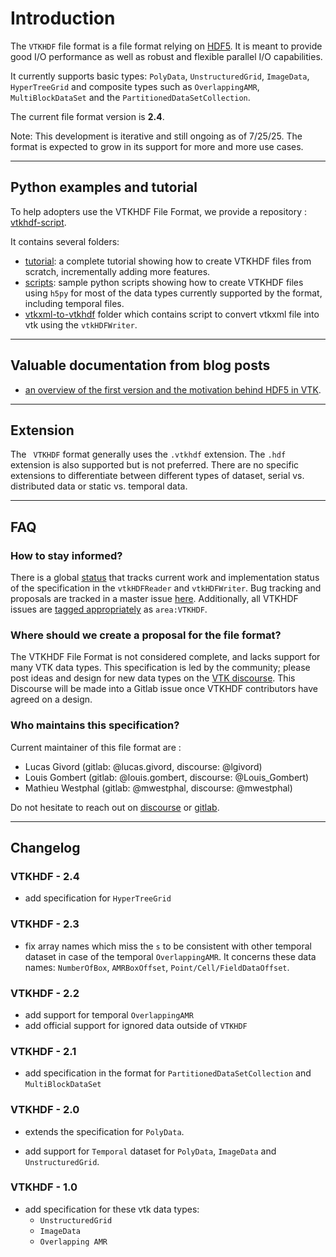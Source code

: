 # Introduction

The `VTKHDF` file format is a file format relying on [HDF5](https://www.hdfgroup.org/solutions/hdf5/).
It is meant to provide good I/O performance as well as robust and flexible parallel I/O capabilities.

It currently supports basic types: `PolyData`, `UnstructuredGrid`, `ImageData`, `HyperTreeGrid` and composite types such as `OverlappingAMR`, `MultiBlockDataSet` and the `PartitionedDataSetCollection`.

The current file format version is **2.4**.

Note: This development is iterative and still ongoing as of 7/25/25. The format is expected to grow in its support for more and more use cases.

---
## Python examples and tutorial

To help adopters use the VTKHDF File Format, we provide a repository : [vtkhdf-script](https://gitlab.kitware.com/keu-public/vtkhdf/vtkhdf-scripts).

It contains several folders:
- [tutorial](https://gitlab.kitware.com/keu-public/vtkhdf/vtkhdf-scripts/-/tree/main/tutorial): a complete tutorial showing how to create VTKHDF files from scratch, incrementally adding more features.
- [scripts](https://gitlab.kitware.com/keu-public/vtkhdf/vtkhdf-scripts/-/tree/main/scripts): sample python scripts showing how to create VTKHDF files using `h5py` for most of the data types currently supported by the format, including temporal files.
- [vtkxml-to-vtkhdf](https://gitlab.kitware.com/keu-public/vtkhdf/vtkhdf-scripts/-/tree/main/vtkxml-to-vtkhdf) folder which contains script to convert vtkxml file into vtk using the `vtkHDFWriter`.

---
## Valuable documentation from blog posts

- [an overview of the first version and the motivation behind HDF5 in VTK](https://www.kitware.com/vtk-hdf-reader/).

---
## Extension

The ` VTKHDF` format generally uses the `.vtkhdf` extension. The `.hdf`
extension is also supported but is not preferred. There are no specific
extensions to differentiate between different types of dataset, serial
vs. distributed data or static vs. temporal data.

---
## FAQ

### How to stay informed?

There is a global [status](vtkhdf_status.md) that tracks current work and implementation status of the specification in the `vtkHDFReader` and `vtkHDFWriter`. Bug tracking and proposals are tracked in a master issue [here](https://gitlab.kitware.com/vtk/vtk/-/issues/19243). Additionally, all VTKHDF issues are [tagged appropriately](https://gitlab.kitware.com/vtk/vtk/-/issues/?sort=created_date&state=opened&label_name%5B%5D=area%3AVTKHDF&first_page_size=20) as `area:VTKHDF`.

### Where should we create a proposal for the file format?

The VTKHDF File Format is not considered complete, and lacks support for many VTK data types. This specification is led by the community; please post ideas and design for new data types on the [VTK discourse](https://discourse.vtk.org/). This Discourse will be made into a Gitlab issue once VTKHDF contributors have agreed on a design.

### Who maintains this specification?

Current maintainer of this file format are :
- Lucas Givord (gitlab: @lucas.givord, discourse: @lgivord)
- Louis Gombert (gitlab: @louis.gombert, discourse: @Louis_Gombert)
- Mathieu Westphal (gitlab: @mwestphal, discourse: @mwestphal)

Do not hesitate to reach out on [discourse](https://discourse.vtk.org/) or [gitlab](https://gitlab.kitware.com/vtk/vtk/).

---
## Changelog

### VTKHDF - 2.4

- add specification for `HyperTreeGrid`

### VTKHDF - 2.3

- fix array names which miss the `s` to be consistent with other temporal dataset in case of the temporal `OverlappingAMR`. It concerns these data names: `NumberOfBox`, `AMRBoxOffset`, `Point/Cell/FieldDataOffset`.

### VTKHDF - 2.2

- add support for temporal `OverlappingAMR`
- add official support for ignored data outside of `VTKHDF`

### VTKHDF - 2.1

- add specification in the format for `PartitionedDataSetCollection` and `MultiBlockDataSet`

### VTKHDF - 2.0

- extends the specification for `PolyData`.

- add support for `Temporal` dataset for `PolyData`, `ImageData` and `UnstructuredGrid`.

### VTKHDF - 1.0

- add specification for these vtk data types:
  - `UnstructuredGrid`
  - `ImageData`
  - `Overlapping AMR`
